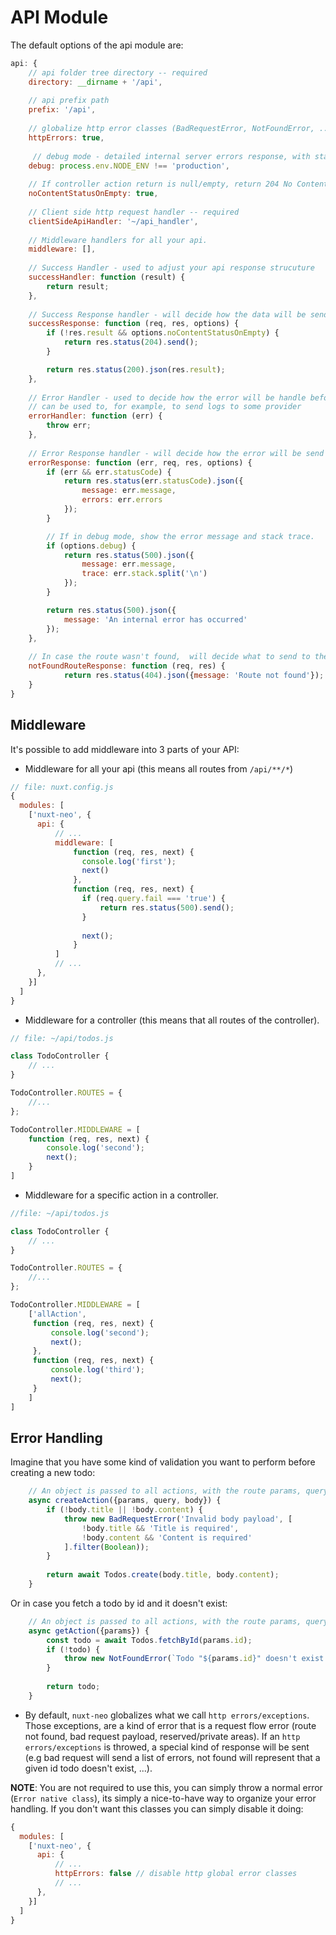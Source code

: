 # API Module #

The default options of the api module are:

```js
api: {
    // api folder tree directory -- required
    directory: __dirname + '/api', 
    
    // api prefix path
    prefix: '/api', 
    
    // globalize http error classes (BadRequestError, NotFoundError, ...)
    httpErrors: true, 
    
     // debug mode - detailed internal server errors response, with stack, etc...
    debug: process.env.NODE_ENV !== 'production',
    
    // If controller action return is null/empty, return 204 No Content
    noContentStatusOnEmpty: true,
    
    // Client side http request handler -- required
    clientSideApiHandler: '~/api_handler',
    
    // Middleware handlers for all your api.
    middleware: [],
    
    // Success Handler - used to adjust your api response strucuture
    successHandler: function (result) {
        return result;
    },
    
    // Success Response handler - will decide how the data will be send (as json, xml, etc..)
    successResponse: function (req, res, options) {
        if (!res.result && options.noContentStatusOnEmpty) {
            return res.status(204).send();
        }

        return res.status(200).json(res.result);
    },
    
    // Error Handler - used to decide how the error will be handle before sending the response
    // can be used to, for example, to send logs to some provider
    errorHandler: function (err) {
        throw err;
    },
    
    // Error Response handler - will decide how the error will be send to the client
    errorResponse: function (err, req, res, options) {
        if (err && err.statusCode) {
            return res.status(err.statusCode).json({
                message: err.message,
                errors: err.errors
            });
        }

        // If in debug mode, show the error message and stack trace.
        if (options.debug) {
            return res.status(500).json({
                message: err.message,
                trace: err.stack.split('\n')
            });
        }

        return res.status(500).json({
            message: 'An internal error has occurred'
        });
    },
    
    // In case the route wasn't found,  will decide what to send to the client
    notFoundRouteResponse: function (req, res) {
            return res.status(404).json({message: 'Route not found'});
    }
}
```

## Middleware ##
It's possible to add middleware into 3 parts of your API:
- Middleware for all your api (this means all routes from ```/api/**/*```)
```js
// file: nuxt.config.js
{
  modules: [
    ['nuxt-neo', {
      api: {
          // ...
          middleware: [
              function (req, res, next) {
                console.log('first');
                next()
              },
              function (req, res, next) {
                if (req.query.fail === 'true') {
                    return res.status(500).send();
                }
                
                next();
              }
          ]
          // ...
      },
    }]
  ]
}
```

- Middleware for a controller (this means that all routes of the controller).

```js
// file: ~/api/todos.js

class TodoController {
    // ...
}

TodoController.ROUTES = {
    //...
};

TodoController.MIDDLEWARE = [
    function (req, res, next) {
        console.log('second');
        next();
    }
]
```
- Middleware for a specific action in a controller.
```js
//file: ~/api/todos.js

class TodoController {
    // ...
}

TodoController.ROUTES = {
    //...
};

TodoController.MIDDLEWARE = [
    ['allAction',
     function (req, res, next) {
         console.log('second');
         next();
     },
     function (req, res, next) {
         console.log('third');
         next();
     }
    ]
]
```

## Error Handling ##
Imagine that you have some kind of validation you want to perform before creating a new todo:
```js
    // An object is passed to all actions, with the route params, query string and body.
    async createAction({params, query, body}) {
        if (!body.title || !body.content) {
            throw new BadRequestError('Invalid body payload', [
                !body.title && 'Title is required',
                !body.content && 'Content is required'
            ].filter(Boolean));    
        }
        
        return await Todos.create(body.title, body.content);
    }
```

Or in case you fetch a todo by id and it doesn't exist:
```js
    // An object is passed to all actions, with the route params, query string and body.
    async getAction({params}) {
        const todo = await Todos.fetchById(params.id);
        if (!todo) {
            throw new NotFoundError(`Todo "${params.id}" doesn't exist.`)
        }
                
        return todo;
    }
```

- By default, ```nuxt-neo``` globalizes what we call ```http errors/exceptions```. Those exceptions,
are a kind of error that is a request flow error (route not found, bad request payload, reserved/private areas).
If an ```http errors/exceptions``` is throwed, a special kind of response will be sent 
(e.g bad request will send a list of errors, not found will represent that a given id todo doesn't exist, ...).

**NOTE**: You are not required to use this, you can simply throw a normal error (```Error native class```), its simply a
nice-to-have way to organize your error handling. If you don't want this classes you can simply disable it doing:
```js
{
  modules: [
    ['nuxt-neo', {
      api: {
          // ...
          httpErrors: false // disable http global error classes
          // ...
      },
    }]
  ]
}
```